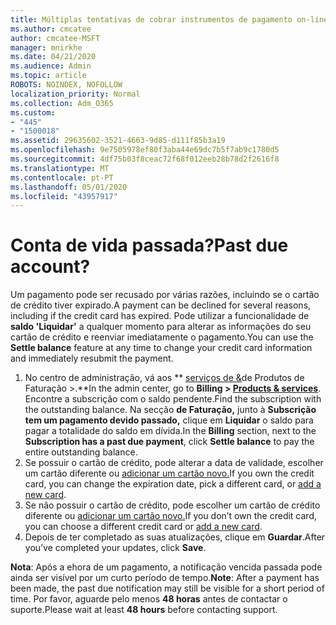 ```yaml
---
title: Múltiplas tentativas de cobrar instrumentos de pagamento on-line
ms.author: cmcatee
author: cmcatee-MSFT
manager: mnirkhe
ms.date: 04/21/2020
ms.audience: Admin
ms.topic: article
ROBOTS: NOINDEX, NOFOLLOW
localization_priority: Normal
ms.collection: Adm_O365
ms.custom:
- "445"
- "1500018"
ms.assetid: 29635602-3521-4663-9d85-d111f85b3a19
ms.openlocfilehash: 9e7505978ef80f3aba44e69dc7b5f7ab9c1780d5
ms.sourcegitcommit: 4df75b03f8ceac72f68f012eeb28b78d2f2616f8
ms.translationtype: MT
ms.contentlocale: pt-PT
ms.lasthandoff: 05/01/2020
ms.locfileid: "43957917"
---
```

# <a name="past-due-account"></a><span data-ttu-id="89e82-102">Conta de vida passada?</span><span class="sxs-lookup"><span data-stu-id="89e82-102">Past due account?</span></span>

<span data-ttu-id="89e82-103">Um pagamento pode ser recusado por várias razões, incluindo se o cartão de crédito tiver expirado.</span><span class="sxs-lookup"><span data-stu-id="89e82-103">A payment can be declined for several reasons, including if the credit card has expired.</span></span> <span data-ttu-id="89e82-104">Pode utilizar a funcionalidade de **saldo 'Liquidar'** a qualquer momento para alterar as informações do seu cartão de crédito e reenviar imediatamente o pagamento.</span><span class="sxs-lookup"><span data-stu-id="89e82-104">You can use the **Settle balance** feature at any time to change your credit card information and immediately resubmit the payment.</span></span>

1. <span data-ttu-id="89e82-105">No centro de administração, vá aos \*\* [serviços de &](https://go.microsoft.com/fwlink/p/?linkid=842054)de Produtos de Faturação >.\*\*</span><span class="sxs-lookup"><span data-stu-id="89e82-105">In the admin center, go to **Billing > [Products & services](https://go.microsoft.com/fwlink/p/?linkid=842054)**.</span></span>
<span data-ttu-id="89e82-106">Encontre a subscrição com o saldo pendente.</span><span class="sxs-lookup"><span data-stu-id="89e82-106">Find the subscription with the outstanding balance.</span></span> <span data-ttu-id="89e82-107">Na secção **de Faturação,** junto à **Subscrição tem um pagamento devido passado,** clique em **Liquidar** o saldo para pagar a totalidade do saldo em dívida.</span><span class="sxs-lookup"><span data-stu-id="89e82-107">In the **Billing** section, next to the **Subscription has a past due payment**, click **Settle balance** to pay the entire outstanding balance.</span></span>
2. <span data-ttu-id="89e82-108">Se possuir o cartão de crédito, pode alterar a data de validade, escolher um cartão diferente ou [adicionar um cartão novo.](https://docs.microsoft.com/microsoft-365/commerce/billing-and-payments/add-update-or-remove-credit-card-or-bank-account?view=o365-worldwide)</span><span class="sxs-lookup"><span data-stu-id="89e82-108">If you own the credit card, you can change the expiration date, pick a different card, or [add a new card](https://docs.microsoft.com/microsoft-365/commerce/billing-and-payments/add-update-or-remove-credit-card-or-bank-account?view=o365-worldwide).</span></span>
3. <span data-ttu-id="89e82-109">Se não possuir o cartão de crédito, pode escolher um cartão de crédito diferente ou [adicionar um cartão novo.](https://docs.microsoft.com/microsoft-365/commerce/billing-and-payments/add-update-or-remove-credit-card-or-bank-account?view=o365-worldwide)</span><span class="sxs-lookup"><span data-stu-id="89e82-109">If you don’t own the credit card, you can choose a different credit card or [add a new card](https://docs.microsoft.com/microsoft-365/commerce/billing-and-payments/add-update-or-remove-credit-card-or-bank-account?view=o365-worldwide).</span></span>
4. <span data-ttu-id="89e82-110">Depois de ter completado as suas atualizações, clique em **Guardar**.</span><span class="sxs-lookup"><span data-stu-id="89e82-110">After you’ve completed your updates, click **Save**.</span></span>

<span data-ttu-id="89e82-111">**Nota**: Após a ehora de um pagamento, a notificação vencida passada pode ainda ser visível por um curto período de tempo.</span><span class="sxs-lookup"><span data-stu-id="89e82-111">**Note**: After a payment has been made, the past due notification may still be visible for a short period of time.</span></span> <span data-ttu-id="89e82-112">Por favor, aguarde pelo menos **48 horas** antes de contactar o suporte.</span><span class="sxs-lookup"><span data-stu-id="89e82-112">Please wait at least **48 hours** before contacting support.</span></span>

